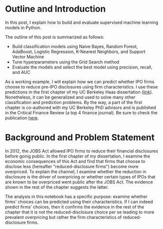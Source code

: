 # Outline and Introduction
In this post, I explain how to build and evaluate supervised machine learning models in Python.

The outline of this post is summarized as follows:
- Build classification models using Naive Bayes, Random Forest, AdaBoost, Logistic Regression, K-Nearest Neighbors, and Support Vector Machine 
- Tune hyperparameters using the Grid Search method
- Evaluate the models and select the best model using precision, recall, and AUC

As a working example, I will explain how we can predict whether IPO firms choose to reduce pre-IPO disclosures using firm characteristics. I use these predictions in the first chapter of my UC Berkeley Haas dissertation (<a href = "https://sites.google.com/view/young-yoon-brief-abstracts/home">link</a>). Nonetheless, it can be generalized and used to solve many other classification and prediction problems. By the way, a part of the first chapter is co-authored with my UC Berkeley PhD advisors and is published in the Critical Finance Review (a top 4 finance journal). Be sure to check the publication <a href = "https://cfr.pub/forthcoming/papers/eventov2021jobs.pdf">here</a>.

# Background and Problem Statement
In 2012, the JOBS Act allowed IPO firms to reduce their financial disclosures before going public. In the first chapter of my dissertation, I examine the economic consequences of this Act and find that firms that choose to disclose less (hereafter "reduced-disclosure firms") become more overpriced. To explain the channel, I examine whether the reduction in disclosure is the driver of overpricing or whether certain types of IPOs that are known to be overpriced went public after the JOBS Act. The evidence shown in the rest of the chapter suggests the latter. 

The analysis in this notebook has a specific purpose: examine whether firms' choices can be predicted using their characteristics. If I can indeed predict firms' choices, then it confirms the evidence in the rest of the chapter that it is not the reduced-disclosure choice per se leading to more prevalent overpricing but rather the firm characteristics of reduced-disclosure firms.
